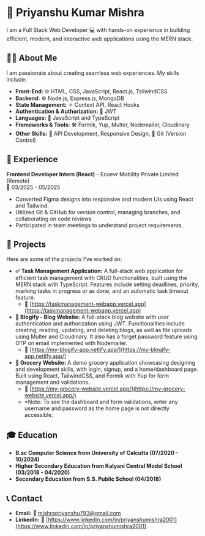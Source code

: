 # 👋 Priyanshu Kumar Mishra

I am a Full Stack Web Developer 💻 with hands-on experience in building efficient, modern, and interactive web applications using the MERN stack.

## 👨‍💻 About Me

I am passionate about creating seamless web experiences. My skills include:

* **Front-End:** 🌐 HTML, CSS, JavaScript, React.js, TailwindCSS
* **Backend:** ⚙️ Node.js, Express.js, MongoDB
* **State Management:** ⚛️ Context API, React Hooks
* **Authentication & Authorization:** 🔑 JWT
* **Languages:** 📜 JavaScript and TypeScript
* **Frameworks & Tools:** 🛠️ Formik, Yup, Multer, Nodemailer, Cloudinary
* **Other Skills:** 📡 API Development, Responsive Design, 🔀 Git (Version Control)

## 💼 Experience

**Frontend Developer Intern (React)** - Ecoevr Mobility Private Limited (Remote)  
📅 03/2025 - 05/2025

* Converted Figma designs into responsive and modern UIs using React and Tailwind.
* Utilized Git & GitHub for version control, managing branches, and collaborating on code reviews
* Participated in team meetings to understand project requirements.
## 📂 Projects

Here are some of the projects I've worked on:

* **✅ Task Management Application:** A full-stack web application for efficient task management with CRUD functionalities, built using the MERN stack with TypeScript. Features include setting deadlines, priority, marking tasks in progress or as done, and an automatic task timeout feature.
    * 🔗 [https://taskmanagement-webapp.vercel.app](https://taskmanagement-webapp.vercel.app)
* **📝 Blogify - Blog Website:** A full-stack blog website with user authentication and authorization using JWT. Functionalities include creating, reading, updating, and deleting blogs, as well as file uploads using Multer and Cloudinary. It also has a forget password feature using OTP on email implemented with Nodemailer.
    * 🔗 [https://my-blogify-app.netlify.app/](https://my-blogify-app.netlify.app/)
* **🛒 Grocery Website:** A demo grocery application showcasing designing and development skills, with login, signup, and a home/dashboard page. Built using React, TailwindCSS, and Formik with Yup for form management and validations.
    * 🔗 [https://my-grocery-website.vercel.app/](https://my-grocery-website.vercel.app/)  
    * \*Note: To see the dashboard and form validations, enter any username and password as the home page is not directly accessible. 


## 🎓 Education

* **B.sc Computer Science from University of Calcutta (07/2020 - 10/2024)**
* **Higher Secondary Education from Kalyani Central Model School (03/2018 - 04/2020)**
* **Secondary Education from S.S. Public School (04/2018)**

## 📞 Contact

* **Email:** 📧 mishrapriyanshu793@gmail.com
* **LinkedIn:** 🔗 [https://www.linkedin.com/in/priyanshumishra2001](https://www.linkedin.com/in/priyanshumishra2001) 
